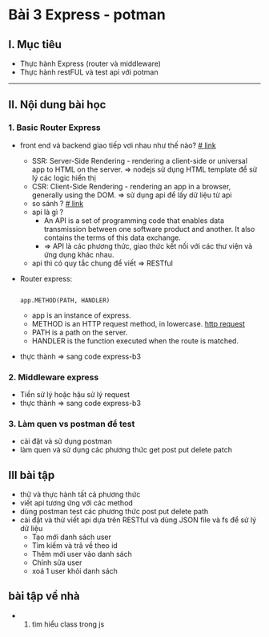 # Bài 3 Express - potman

## I. Mục tiêu
 *  Thực hành Express (router và middleware)
 *  Thực hành restFUL và test api với potman
------
## II. Nội dung bài học 
### 1. Basic Router Express
- front end và backend giao tiếp vơi nhau như thế nào? [# link](https://developers.google.com/web/updates/2019/02/rendering-on-the-web)
    - SSR: Server-Side Rendering - rendering a client-side or universal app to HTML on the server. => nodejs sử dụng HTML template để sử lý các logic hiển thị
    - CSR: Client-Side Rendering - rendering an app in a browser, generally using the DOM. => sử dụng api để lấy dữ liệu từ api
    - so sánh ? [# link](https://toidicodedao.com/2018/09/11/su-khac-biet-giua-server-side-rendering-va-client-side-rendering/)
    - api là gì ? 
        - An API is a set of programming code that enables data transmission between one software product and another. It also contains the terms of this data exchange.
        - => API là các phương thức, giao thức kết nối với các thư viện và ứng dụng khác nhau.
    - api thì có quy tắc chung để viết => RESTful
    
- Router express: 
    ```

    app.METHOD(PATH, HANDLER)

    ```
    - app is an instance of express.
    - METHOD is an HTTP request method, in lowercase. [http request](https://en.wikipedia.org/wiki/Hypertext_Transfer_Protocol#Request_methods)
    - PATH is a path on the server.
    - HANDLER is the function executed when the route is matched.

- thực thành => sang code express-b3
### 2. Middleware express
- Tiền sử lý hoặc hậu sử lý request
- thực thành => sang code express-b3

### 3. Làm quen vs postman để test
- cài đặt và sử dụng postman
- làm quen và sử dụng các phương thức get post put delete patch

## III bài tập 
- thử và thực hành tất cả phương thức 
- viết api tương ứng với các method
- dùng postman test các phương thức post put delete path
- cài đặt và thử viết api dựa trên RESTful và dùng JSON file và fs để sử lý dữ liệu 
    *  Tạo mới danh sách user
    * Tìm kiếm và trã về theo id
    * Thêm mới user vào danh sách
    * Chỉnh sửa user
    * xoá 1 user khỏi danh sách

## bài tập về nhà 
- 1. tìm hiểu class trong js
